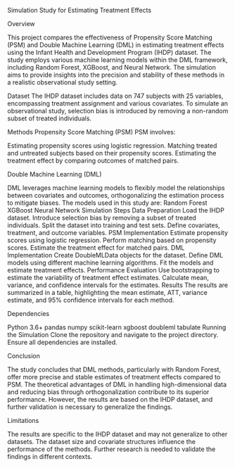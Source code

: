 Simulation Study for Estimating Treatment Effects


Overview

This project compares the effectiveness of Propensity Score Matching (PSM) and Double Machine Learning (DML) in estimating treatment effects using the Infant Health and Development Program (IHDP) dataset. The study employs various machine learning models within the DML framework, including Random Forest, XGBoost, and Neural Network. The simulation aims to provide insights into the precision and stability of these methods in a realistic observational study setting.

Dataset
The IHDP dataset includes data on 747 subjects with 25 variables, encompassing treatment assignment and various covariates. To simulate an observational study, selection bias is introduced by removing a non-random subset of treated individuals.

Methods
Propensity Score Matching (PSM)
PSM involves:

Estimating propensity scores using logistic regression.
Matching treated and untreated subjects based on their propensity scores.
Estimating the treatment effect by comparing outcomes of matched pairs.

Double Machine Learning (DML)

DML leverages machine learning models to flexibly model the relationships between covariates and outcomes, orthogonalizing the estimation process to mitigate biases. The models used in this study are:
Random Forest
XGBoost
Neural Network
Simulation Steps
Data Preparation
Load the IHDP dataset.
Introduce selection bias by removing a subset of treated individuals.
Split the dataset into training and test sets.
Define covariates, treatment, and outcome variables.
PSM Implementation
Estimate propensity scores using logistic regression.
Perform matching based on propensity scores.
Estimate the treatment effect for matched pairs.
DML Implementation
Create DoubleMLData objects for the dataset.
Define DML models using different machine learning algorithms.
Fit the models and estimate treatment effects.
Performance Evaluation
Use bootstrapping to estimate the variability of treatment effect estimates.
Calculate mean, variance, and confidence intervals for the estimates.
Results
The results are summarized in a table, highlighting the mean estimate, ATT, variance estimate, and 95% confidence intervals for each method.

Dependencies

Python 3.6+
pandas
numpy
scikit-learn
xgboost
doubleml
tabulate
Running the Simulation
Clone the repository and navigate to the project directory.
Ensure all dependencies are installed.

Conclusion

The study concludes that DML methods, particularly with Random Forest, offer more precise and stable estimates of treatment effects compared to PSM. The theoretical advantages of DML in handling high-dimensional data and reducing bias through orthogonalization contribute to its superior performance. However, the results are based on the IHDP dataset, and further validation is necessary to generalize the findings.

Limitations

The results are specific to the IHDP dataset and may not generalize to other datasets.
The dataset size and covariate structures influence the performance of the methods.
Further research is needed to validate the findings in different contexts.
